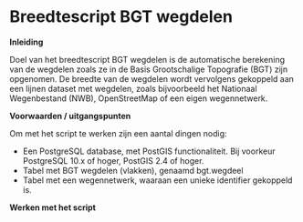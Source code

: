 # Breedtescript BGT wegdelen

**Inleiding**

Doel van het breedtescript BGT wegdelen is de automatische berekening van de wegdelen zoals ze in de Basis Grootschalige Topografie (BGT) zijn opgenomen. De breedte van de wegdelen wordt vervolgens gekoppeld aan een lijnen dataset met wegdelen, zoals bijvoorbeeld het Nationaal Wegenbestand (NWB), OpenStreetMap of een eigen wegennetwerk. 

**Voorwaarden / uitgangspunten**

Om met het script te werken zijn een aantal dingen nodig:

  * Een PostgreSQL database, met PostGIS functionaliteit. Bij voorkeur PostgreSQL 10.x of hoger, PostGIS 2.4 of hoger.
  * Tabel met BGT wegdelen (vlakken), genaamd bgt.wegdeel
  * Tabel met een wegennetwerk, waaraan een unieke identifier gekoppeld is.

**Werken met het script**



